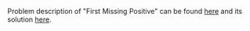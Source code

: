 Problem description of "First Missing Positive" can be found [here](https://leetcode.com/problems/first-missing-positive/) and its solution [here](https://github.com/aurimas13/LeetCode-HR-MAANG/blob/main/LeetCode/Java%20Solutions/First%20Missing%20Positive/first.java).